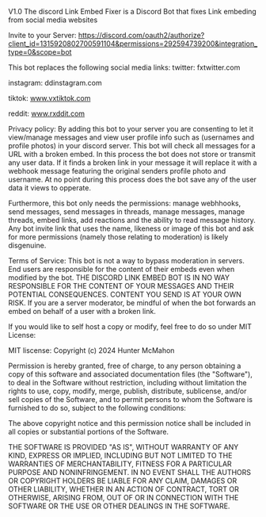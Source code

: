 V1.0 The discord Link Embed Fixer is a Discord Bot that fixes Link embeding from social media websites

Invite to your Server: https://discord.com/oauth2/authorize?client_id=1315920802700591104&permissions=292594739200&integration_type=0&scope=bot


This bot replaces the following social media links:
twitter: fxtwitter.com

instagram: ddinstagram.com

tiktok: www.vxtiktok.com

reddit: www.rxddit.com


Privacy policy:
By adding this bot to your server you are consenting to let it view/manage messages and view user profile info such as (usernames and profile photos) in your discord server. This bot will check all messages for a URL with a broken embed. In this process the bot does not store or transmit any user data. If it finds a broken link in your message it will replace it with a webhook message featuring the original senders profile photo and username. At no point during this process does the bot save any of the user data it views to opperate. 

Furthermore, this bot only needs the permissions: manage webhhooks, send messages, send messages in threads, manage messages, manage threads, embed links, add reactions and the ability to read message history. Any bot invite link that uses the name, likeness or image of this bot and ask for more permissions (namely those relating to moderation) is likely disgenuine.

Terms of Service:
This bot is not a way to bypass moderation in servers. End users are responsible for the content of their embeds even when modified by the bot. THE DISCORD LINK EMBED BOT IS IN NO WAY RESPONSIBLE FOR THE CONTENT OF YOUR MESSAGES AND THEIR POTENTIAL CONSEQUENCES. CONTENT YOU SEND IS AT YOUR OWN RISK. If you are a server moderator, be mindful of when the bot forwards an embed on behalf of a user with a broken link. 

If you would like to self host a copy or modify, feel free to do so under MIT License:

MIT liscense:
Copyright (c) 2024 Hunter McMahon

Permission is hereby granted, free of charge, to any person obtaining a copy of this software and associated documentation files (the "Software"), to deal in the Software without restriction, including without limitation the rights to use, copy, modify, merge, publish, distribute, sublicense, and/or sell copies of the Software, and to permit persons to whom the Software is furnished to do so, subject to the following conditions:

The above copyright notice and this permission notice shall be included in all copies or substantial portions of the Software.

THE SOFTWARE IS PROVIDED "AS IS", WITHOUT WARRANTY OF ANY KIND, EXPRESS OR IMPLIED, INCLUDING BUT NOT LIMITED TO THE WARRANTIES OF MERCHANTABILITY, FITNESS FOR A PARTICULAR PURPOSE AND NONINFRINGEMENT. IN NO EVENT SHALL THE AUTHORS OR COPYRIGHT HOLDERS BE LIABLE FOR ANY CLAIM, DAMAGES OR OTHER LIABILITY, WHETHER IN AN ACTION OF CONTRACT, TORT OR OTHERWISE, ARISING FROM, OUT OF OR IN CONNECTION WITH THE SOFTWARE OR THE USE OR OTHER DEALINGS IN THE SOFTWARE.
